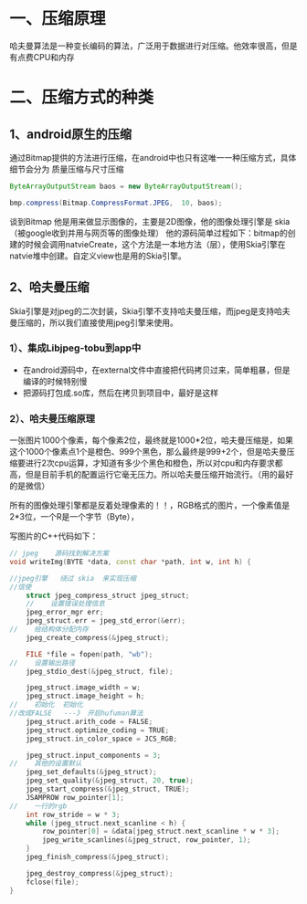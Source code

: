 # 一、压缩原理
哈夫曼算法是一种变长编码的算法，广泛用于数据进行对压缩。他效率很高，但是有点费CPU和内存

# 二、压缩方式的种类
## 1、android原生的压缩
通过Bitmap提供的方法进行压缩，在android中也只有这唯一一种压缩方式，具体细节会分为 质量压缩与尺寸压缩
```java
ByteArrayOutputStream baos = new ByteArrayOutputStream();

bmp.compress(Bitmap.CompressFormat.JPEG,  10, baos);
```
谈到Bitmap 他是用来做显示图像的，主要是2D图像，他的图像处理引擎是 skia（被google收到并用与网页等的图像处理）
他的源码简单过程如下：bitmap的创建的时候会调用natvieCreate，这个方法是一本地方法（层），使用Skia引擎在natvie堆中创建。自定义view也是用的Skia引擎。

## 2、哈夫曼压缩
Skia引擎是对jpeg的二次封装，Skia引擎不支持哈夫曼压缩，而jpeg是支持哈夫曼压缩的，所以我们直接使用jpeg引擎来使用。

### 1）、集成Libjpeg-tobu到app中
- 在android源码中，在external文件中直接把代码拷贝过来，简单粗暴，但是编译的时候特别慢
- 把源码打包成.so库，然后在拷贝到项目中，最好是这样

### 2）、哈夫曼压缩原理
一张图片1000个像素，每个像素2位，最终就是1000*2位，哈夫曼压缩是，如果这个1000个像素点1个是橙色、999个黑色，那么最终是999+2个，但是哈夫曼压缩要进行2次cpu运算，才知道有多少个黑色和橙色，所以对cpu和内存要求都高，但是目前手机的配置运行它毫无压力。所以哈夫曼压缩开始流行。（用的最好的是微信）

所有的图像处理引擎都是反着处理像素的！！，RGB格式的图片，一个像素值是2*3位，一个R是一个字节（Byte），

写图片的C++代码如下：

```c++ 
// jpeg    源码找到解决方案
void writeImg(BYTE *data, const char *path, int w, int h) {

//jpeg引擎   绕过 skia  来实现压缩
//信使
    struct jpeg_compress_struct jpeg_struct;
    //    设置错误处理信息
    jpeg_error_mgr err;
    jpeg_struct.err = jpeg_std_error(&err);
//    给结构体分配内存
    jpeg_create_compress(&jpeg_struct);

    FILE *file = fopen(path, "wb");
//    设置输出路径
    jpeg_stdio_dest(&jpeg_struct, file);

    jpeg_struct.image_width = w;
    jpeg_struct.image_height = h;
//    初始化  初始化
//改成FALSE   ---》 开启hufuman算法
    jpeg_struct.arith_code = FALSE;
    jpeg_struct.optimize_coding = TRUE;
    jpeg_struct.in_color_space = JCS_RGB;

    jpeg_struct.input_components = 3;
//    其他的设置默认
    jpeg_set_defaults(&jpeg_struct);
    jpeg_set_quality(&jpeg_struct, 20, true);
    jpeg_start_compress(&jpeg_struct, TRUE);
    JSAMPROW row_pointer[1];
//    一行的rgb
    int row_stride = w * 3;
    while (jpeg_struct.next_scanline < h) {
        row_pointer[0] = &data[jpeg_struct.next_scanline * w * 3];
        jpeg_write_scanlines(&jpeg_struct, row_pointer, 1);
    }
    jpeg_finish_compress(&jpeg_struct);

    jpeg_destroy_compress(&jpeg_struct);
    fclose(file);
}
```









